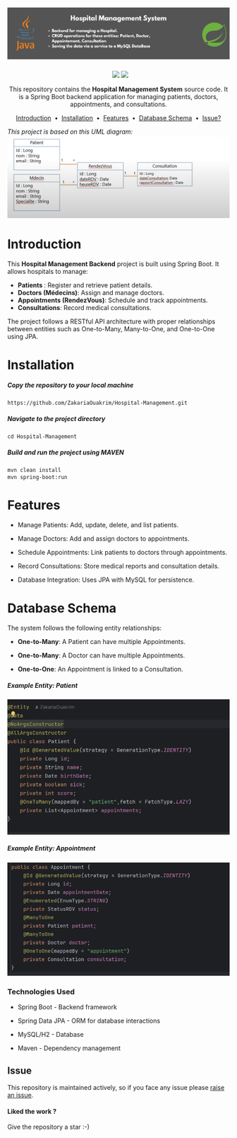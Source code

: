 <h1 align="center">
  <a href="https://github.com/ZakariaOuakrim/Hospital-Management.git">
    <img src="https://raw.githubusercontent.com/ZakariaOuakrim/Hospital-Management/master/src/main/resources/images/1.png" >
  </a>
</h1>
<p align="center">
&nbsp <a target="_blank" href="https://www.linkedin.com/in/zakariaouakz/"><img height="20" src="https://img.shields.io/badge/LinkedIn-0077B5?style=for-the-badge&logo=linkedin&logoColor=white" /></a>
<a href="https://mail.google.com/mail/?view=cm&to=ouakrimzakaria18@gmail.com" target="_blank" onclick="window.open(this.href,'_blank'); return false;">
  <img height="20" src="https://img.shields.io/badge/Gmail-D14836?style=for-the-badge&logo=gmail&logoColor=white" />
</a>

</p>
<p align="center">
  This repository contains the <strong>Hospital Management System</strong> source code.  
  It is a Spring Boot backend application for managing patients, doctors, appointments, and consultations.
</p>


<p align="center">
<a href="#introduction">Introduction</a> &nbsp;&bull;&nbsp;
<a href="#installation">Installation</a> &nbsp;&bull;&nbsp;
<a href="#Features">Features</a> &nbsp;&bull;&nbsp;
<a href="#Database Schema">Database Schema</a> &nbsp;&bull;&nbsp;
<a href="#issue">Issue?</a>
</p>

<i>This project is based on this UML diagram: </i> <br>
<img src="https://raw.githubusercontent.com/ZakariaOuakrim/Hospital-Management/master/src/main/resources/images/4.png" />
# Introduction
This <b>Hospital Management Backend</b> project is built using Spring Boot. It allows hospitals to manage:

- <b>Patients </b>: Register and retrieve patient details.
- <b>Doctors (Médecins)</b>: Assign and manage doctors.
- <b>Appointments (RendezVous)</b>: Schedule and track appointments.
- <b>Consultations</b>: Record medical consultations.

The project follows a RESTful API architecture with proper relationships between entities such as One-to-Many, Many-to-One, and One-to-One using JPA.

# Installation
##### Copy the repository to your local machine
```
https://github.com/ZakariaOuakrim/Hospital-Management.git
```
##### Navigate to the project directory
```
cd Hospital-Management
```

##### Build and run the project using MAVEN
```
mvn clean install
mvn spring-boot:run
```


# Features
- Manage Patients: Add, update, delete, and list patients.

- Manage Doctors: Add and assign doctors to appointments.

- Schedule Appointments: Link patients to doctors through appointments.

- Record Consultations: Store medical reports and consultation details.

- Database Integration: Uses JPA with MySQL for persistence.


# Database Schema

The system follows the following entity relationships:

- <b>One-to-Many</b>: A Patient can have multiple Appointments.

- <b>One-to-Many</b>: A Doctor can have multiple Appointments.

- <b>One-to-One</b>: An Appointment is linked to a Consultation.

##### Example Entity: Patient 
<img src="https://raw.githubusercontent.com/ZakariaOuakrim/Hospital-Management/master/src/main/resources/images/2.png" />

##### Example Entity: Appointment
<img src="https://raw.githubusercontent.com/ZakariaOuakrim/Hospital-Management/master/src/main/resources/images/3.png" />

### Technologies Used

- Spring Boot - Backend framework

- Spring Data JPA - ORM for database interactions

- MySQL/H2 - Database

- Maven - Dependency management

## Issue
This repository is maintained actively, so if you face any issue please <a href="https://github.com/ZakariaOuakrim/Hospital-Management/issues/new">raise an issue</a>.

<h4>Liked the work ?</h4>
Give the repository a star :-)